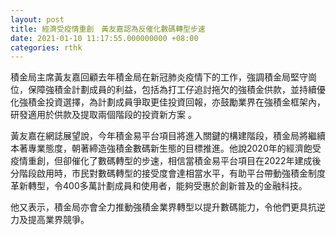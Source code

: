 ```yaml
---
layout: post
title: 經濟受疫情重創　黃友嘉認為反催化數碼轉型步速
date: 2021-01-10 11:17:55.000000000 +08:00
categories: rthk
---
```


積金局主席黃友嘉回顧去年積金局在新冠肺炎疫情下的工作，強調積金局堅守崗位，保障強積金計劃成員的利益，包括為打工仔追討拖欠的強積金供款，並持續優化強積金投資選擇，為計劃成員爭取更佳投資回報，亦鼓勵業界在強積金框架內，研發適用於供款及提取兩個階段的投資新方案 。

黃友嘉在網誌展望說，今年積金易平台項目將進入關鍵的構建階段，積金局將繼續本著專業態度，朝著締造強積金數碼新生態的目標推進。他說2020年的經濟飽受疫情重創，但卻催化了數碼轉型的步速，相信當積金易平台項目在2022年建成後分階段啟用時，市民對數碼轉型的接受度會達相當水平，有助平台帶動強積金制度革新轉型，令400多萬計劃成員和使用者，能夠受惠於創新普及的金融科技。

他又表示，積金局亦會全力推動強積金業界轉型以提升數碼能力，令他們更具抗逆力及提高業界競爭。
